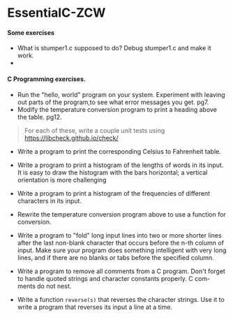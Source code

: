 # EssentialC-ZCW

#### Some exercises

- What is stumper1.c supposed to do? Debug stumper1.c and make it work.
- 

#### C Programming exercises.

- Run the "hello, world" program on your system. Experiment with leaving out parts of the program,to see what error messages you get. pg7.
- Modify the temperature conversion program to print a heading above the table. pg12.

> For each of these, write a couple unit tests using https://libcheck.github.io/check/

- Write a program to print the corresponding Celsius to Fahrenheit table. 
- Write a program to print a histogram of the lengths of words in its input. It is easy to draw the histogram with the bars horizontal; a vertical orientation is more challenging
- Write a program to print a histogram of the frequencies of different characters in its input.
- Rewrite the temperature conversion program above to use a function for conversion.
- Write a program to "fold" long input lines into two or more shorter lines after the last non-blank character that occurs before the n-th column of input. Make sure your program does something intelligent with very long lines, and if there are no blanks or tabs before the specified column.
- Write a program to remove all comments from a C program. Don't forget to handle quoted strings and character constants properly. C com- ments do not nest.

- Write a function `reverse(s)` that reverses the character strings. Use it to write a program that reverses its input a line at a time.
